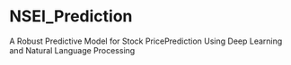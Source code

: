 # NSEI_Prediction
A Robust Predictive Model for Stock PricePrediction Using Deep Learning and Natural Language Processing
